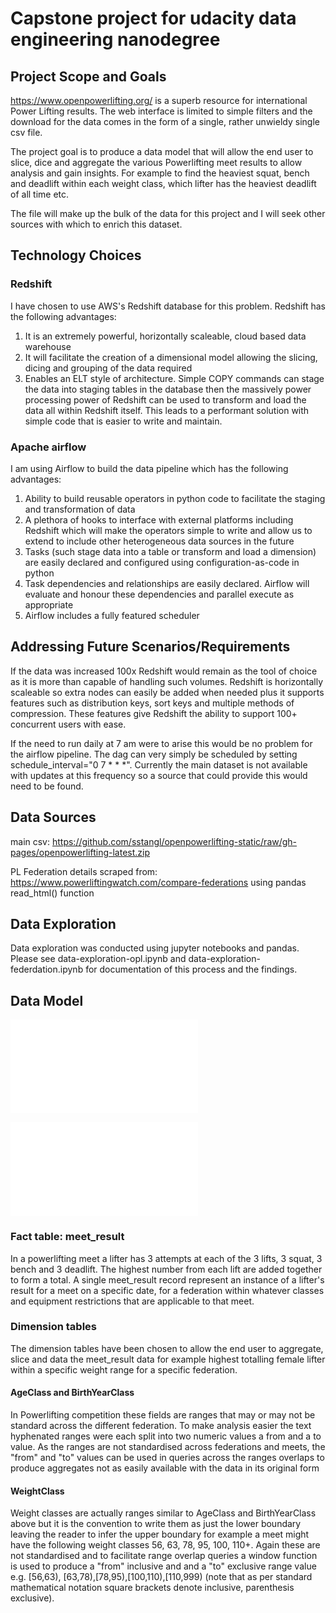 # Capstone project for udacity data engineering nanodegree

## Project Scope and Goals
https://www.openpowerlifting.org/ is a superb resource for international Power Lifting results. The web interface is limited to simple filters and the download for the data comes in the form of a single, rather unwieldy single csv file.

The project goal is to produce a data model that will allow the end user to slice, dice and aggregate the various Powerlifting meet results to allow analysis and gain insights. For example to find the heaviest squat, bench and deadlift within each weight class, which lifter has the heaviest deadlift of all time etc.

The file will make up the bulk of the data for this project and I will seek other sources with which to enrich this dataset.

## Technology Choices

### Redshift
I have chosen to use AWS's Redshift database for this problem. Redshift has the following advantages:

1. It is an extremely powerful, horizontally scaleable, cloud based data warehouse
2. It will facilitate the creation of a dimensional model allowing the slicing, dicing and grouping of the data required
3. Enables an ELT style of architecture. Simple COPY commands can stage the data into staging tables in the database then the massively power processing power of Redshift can be used to transform and load the data all within Redshift itself. This leads to a performant solution with simple code that is easier to write and maintain.

### Apache airflow
I am using Airflow to build the data pipeline which has the following advantages:
1. Ability to build reusable operators in python code to facilitate the staging and transformation of data
2. A plethora of hooks to interface with external platforms including Redshift which will make the operators simple to write and allow us to extend to include other heterogeneous data sources in the future
3. Tasks (such stage data into a table or transform and load a dimension) are easily declared and configured using configuration-as-code in python
4. Task dependencies and relationships are easily declared. Airflow will evaluate and honour these dependencies and parallel execute as appropriate
5. Airflow includes a fully featured scheduler

## Addressing Future Scenarios/Requirements

If the data was increased 100x Redshift would remain as the tool of choice as it is more than capable of handling such volumes. Redshift is horizontally scaleable so extra nodes can easily be added when needed plus it supports features such as distribution keys, sort keys and multiple methods of compression. These features give Redshift the ability to support 100+ concurrent users with ease.

If the need to run daily at 7 am were to arise this would be no problem for the airflow pipeline. The dag can very simply be scheduled by setting schedule_interval="0 7 * * *". Currently the main dataset is not available  with updates at this frequency so a source that could provide this would need to be found.

## Data Sources

main csv: https://github.com/sstangl/openpowerlifting-static/raw/gh-pages/openpowerlifting-latest.zip

PL Federation details scraped from: https://www.powerliftingwatch.com/compare-federations using pandas read_html() function

## Data Exploration

Data exploration was conducted using jupyter notebooks and pandas. Please see data-exploration-opl.ipynb and data-exploration-federdation.ipynb for documentation of this process and the findings.

## Data Model

![Diagram](data_model.odg)

![Data Dictionary](data-dictionary.md)

### Fact table: meet_result
In a powerlifting meet a lifter has 3 attempts at each of the 3 lifts, 3 squat, 3 bench and 3 deadlift. The highest number from each lift are added together to form a total. A single meet_result record represent an instance of a lifter's result for a meet on a specific date, for a federation within whatever classes and equipment restrictions that are applicable to that meet.

### Dimension tables
The dimension tables have been chosen to allow the end user to aggregate, slice and data the meet_result data for example highest totalling female lifter within a specific weight range for a specific federation.

#### AgeClass and BirthYearClass
In Powerlifting competition these fields are ranges that may or may not be standard across the different federation. To make analysis easier the text hyphenated ranges were each split into two numeric values a from and a to value. As the ranges are not standardised across federations and meets, the "from" and "to" values can be used in queries across the ranges overlaps to produce aggregates not as easily available with the data in its original form

#### WeightClass
Weight classes are actually ranges similar to AgeClass and BirthYearClass above but it is the convention to write them as just the lower boundary leaving the reader to infer the upper boundary for example a meet might have the following weight classes 56, 63, 78, 95, 100, 110+. Again these are not standardised and to facilitate range overlap queries a window function is used to produce a "from" inclusive and and a "to" exclusive range value e.g. [56,63), [63,78),[78,95),[100,110),[110,999) (note that as per standard mathematical notation square brackets denote inclusive, parenthesis exclusive).

